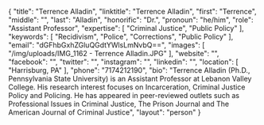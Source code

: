 {
  "title": "Terrence Alladin",
  "linktitle": "Terrence Alladin",
  "first": "Terrence",
  "middle": "",
  "last": "Alladin",
  "honorific": "Dr.",
  "pronoun": "he/him",
  "role": "Assistant Professor",
  "expertise": [
    "Criminal Justice",
    "Public Policy"
  ],
  "keywords": [
    "Recidivism",
    "Police",
    "Corrections",
    "Public Policy"
  ],
  "email": "dGFhbGxhZGluQGdtYWlsLmNvbQ==",
  "images": [
    "/img/uploads/IMG_1162 - Terrence Alladin.JPG"
  ],
  "website": "",
  "facebook": "",
  "twitter": "",
  "instagram": "",
  "linkedin": "",
  "location": [
    "Harrisburg, PA"
  ],
  "phone": "7174212190",
  "bio": "Terrence Alladin (Ph.D., Pennsylvania State University) is an Assistant Professor at Lebanon Valley College. His research interest focuses on Incarceration, Criminal Justice Policy and Policing. He has appeared in peer-reviewed outlets such as Professional Issues in Criminal Justice, The Prison Journal and The American Journal of Criminal Justice",
  "layout": "person"
}
